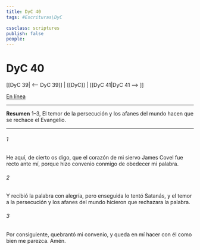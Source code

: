 ```yaml
---
title: DyC 40
tags: #Escrituras\DyC

cssclass: scriptures
publish: false
people:
---
```


# DyC 40
[[DyC 39| <-- DyC 39]] | [[DyC]] | [[DyC 41|DyC 41 --> ]]

[En línea](https://churchofjesuschrist.org/study/scriptures/dc-testament/dc/40?lang=spa)

---
__Resumen__
1–3, El temor de la persecución y los afanes del mundo hacen que se rechace el Evangelio.

---
###### 1 
He aquí, de cierto os digo, que el corazón de mi siervo James Covel fue recto ante mí, porque hizo convenio conmigo de obedecer mi palabra.

###### 2 
Y recibió la palabra con alegría, pero enseguida lo tentó Satanás, y el temor a la persecución y los afanes del mundo hicieron que rechazara la palabra.

###### 3 
Por consiguiente, quebrantó mi convenio, y queda en mí hacer con él como bien me parezca. Amén.


